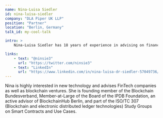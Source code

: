 ```yaml
---
name: Nina-Luisa Siedler
id: nina-luisa-siedler
company: "DLA Piper UK LLP"
position: "Partner"
location: "Berlin, Germany"
talk_id: my-cool-talk

intro: >
    Nina-Luisa Siedler has 18 years of experience in advising on financing transactions. She is used to managing complex transactions and cooperating seamlessly with auditors, tax advisors, software engineers and other parties involved.

links:
    - text: "@ninsie3"
      url: "https://twitter.com/ninsie3"
    - text: "LinkedIn"
      url: "https://www.linkedin.com/in/nina-luisa-dr-siedler-57049736/?ppe=1"
---
```


Nina is highly interested in new technology and advises FinTech companies as well as blockchain ventures. She is founding member of the Blockchain Bundesverband, Member-at-Large of the Board of the IPDB Foundation, an active advisor of BlockchainHub Berlin, and part of the ISO/TC 307 (Blockchain and electronic distributed ledger technologies) Study Groups on Smart Contracts and Use Cases.
